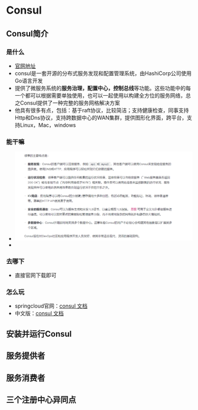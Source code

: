 # Consul

## Consul简介  

### 是什么 

* [官网地址](https://www.consul.io/docs/intro)
* consul是一套开源的分布式服务发现和配置管理系统，由HashiCorp公司使用Go语言开发
* 提供了微服务系统的**服务治理，配置中心，控制总线**等功能。这些功能中的每一个都可以根据需要单独使用，也可以一起使用以构建全方位的服务网络，总之Consul提供了一种完整的服务网格解决方案
* 他具有很多有点，包括：基于raft协议，比较简洁；支持健康检查，同事支持Http和Dns协议，支持跨数据中心的WAN集群，提供图形化界面，跨平台，支持Linux，Mac，windows

### 能干嘛 

* ![](../images/img34.png)
* 

### 去哪下 

* 直接官网下载即可

### 怎么玩

* springcloud官网：[consul 文档](https://spring.io/projects/spring-cloud-consul)
* 中文版：[consul 文档](https://www.springcloud.cc/spring-cloud-consul.html)

## 安装并运行Consul 

## 服务提供者 

## 服务消费者 

## 三个注册中心异同点